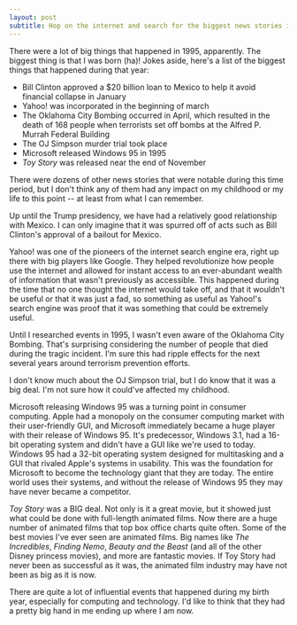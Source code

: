 ```yaml
---
layout: post
subtitle: Hop on the internet and search for the biggest news stories in the year you were born. Think about how these news stories, or even statistics, may have shaped your childhood or who you are today.
---
```


There were a lot of big things that happened in 1995, apparently. The biggest thing is that I was born (ha)! Jokes aside, here's a list of the biggest things that happened during that year:

 - Bill Clinton approved a $20 billion loan to Mexico to help it avoid financial collapse in January
 - Yahoo! was incorporated in the beginning of march
 - The Oklahoma City Bombing occurred in April, which resulted in the death of 168 people when terrorists set off bombs at the Alfred P. Murrah Federal Building
 - The OJ Simpson murder trial took place
 - Microsoft released Windows 95 in 1995
 - *Toy Story* was released near the end of November

There were dozens of other news stories that were notable during this time period, but I don't think any of them had any impact on my childhood or my life to this point -- at least from what I can remember.

Up until the Trump presidency, we have had a relatively good relationship with Mexico. I can only imagine that it was spurred off of acts such as Bill Clinton's approval of a bailout for Mexico.

Yahoo! was one of the pioneers of the internet search engine era, right up there with big players like Google. They helped revolutionize how people use the internet and allowed for instant access to an ever-abundant wealth of information that wasn't previously as accessible. This happened during the time that no one thought the internet would take off, and that it wouldn't be useful or that it was just a fad, so something as useful as Yahoo!'s search engine was proof that it was something that could be extremely useful.

Until I researched events in 1995, I wasn't even aware of the Oklahoma City Bombing. That's surprising considering the number of people that died during the tragic incident. I'm sure this had ripple effects for the next several years around terrorism prevention efforts.

I don't know much about the OJ Simpson trial, but I do know that it was a big deal. I'm not sure how it could've affected my childhood.

Microsoft releasing Windows 95 was a turning point in consumer computing. Apple had a monopoly on the consumer computing market with their user-friendly GUI, and Microsoft immediately became a huge player with their release of Windows 95. It's predecessor, Windows 3.1, had a 16-bit operating system and didn't have a GUI like we're used to today. Windows 95 had a 32-bit operating system designed for multitasking and a GUI that rivaled Apple's systems in usability. This was the foundation for Microsoft to become the technology giant that they are today. The entire world uses their systems, and without the release of Windows 95 they may have never became a competitor.

*Toy Story* was a BIG deal. Not only is it a great movie, but it showed just what could be done with full-length animated films. Now there are a huge number of animated films that top box office charts quite often. Some of the best movies I've ever seen are animated films. Big names like *The Incredibles*, *Finding Nemo*, *Beauty and the Beast* (and all of the other Disney princess movies), and more are fantastic movies. If Toy Story had never been as successful as it was, the animated film industry may have not been as big as it is now.

There are quite a lot of influential events that happened during my birth year, especially for computing and technology. I'd like to think that they had a pretty big hand in me ending up where I am now.
